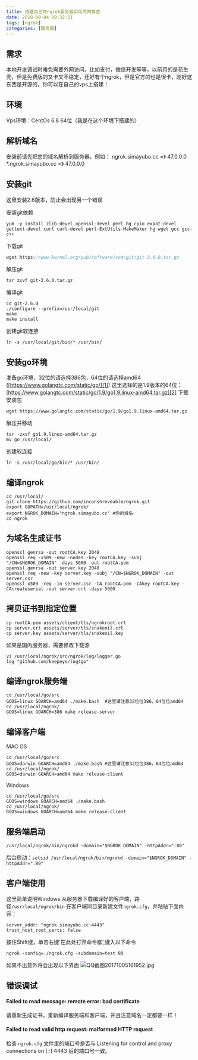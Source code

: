 ```yaml
---
title: 搭建自己的ngrok服务器实现内网穿透
date: 2018-09-04 09:32:11
tags: [ngrok]
categories: [服务器]
---
```


## 需求
本地开发调试时难免需要外网访问，比如支付，微信开发等等，以前用的是花生壳，但是免费版的又卡又不稳定，还好有个ngrok，但是官方的也是很卡，刚好这东西是开源的，你可以在自己的vps上搭建！
## 环境
Vps环境：CentOs 6.8 64位（我是在这个环境下搭建的）
## 解析域名
安装前请先把您的域名解析到服务器，例如：
ngrok.simayubo.cc =》 47.0.0.0
*.ngrok.simayubo.cc =》 47.0.0.0
## 安装git
这里安装2.6版本，防止会出现另一个错误


<!--more-->


安装git依赖
```base
yum -y install zlib-devel openssl-devel perl hg cpio expat-devel gettext-devel curl curl-devel perl-ExtUtils-MakeMaker hg wget gcc gcc-c++
```
下载git
```php
wget https://www.kernel.org/pub/software/scm/git/git-2.6.0.tar.gz
```
解压git
```base
tar zxvf git-2.6.0.tar.gz
```
编译git
```base
cd git-2.6.0
./configure --prefix=/usr/local/git
make
make install
```
创建git软连接
```base
ln -s /usr/local/git/bin/* /usr/bin/
```
## 安装go环境
准备go环境，32位的请选择386包，64位的请选择amd64 ([https://www.golangtc.com/static/go/][1])
这里选择的是1.9版本的64位：[https://www.golangtc.com/static/go/1.9/go1.9.linux-amd64.tar.gz][2]
下载安装包
```base
wget https://www.golangtc.com/static/go/1.9/go1.9.linux-amd64.tar.gz
```
解压并移动
```base
tar -zxvf go1.9.linux-amd64.tar.gz
mv go /usr/local/
```
创建软连接
```base
ln -s /usr/local/go/bin/* /usr/bin/
```
## 编译ngrok
```base
cd /usr/local/
git clone https://github.com/inconshreveable/ngrok.git
export GOPATH=/usr/local/ngrok/
export NGROK_DOMAIN="ngrok.simayubo.cc" #你的域名
cd ngrok
```
## 为域名生成证书
```base
openssl genrsa -out rootCA.key 2048
openssl req -x509 -new -nodes -key rootCA.key -subj "/CN=$NGROK_DOMAIN" -days 5000 -out rootCA.pem
openssl genrsa -out server.key 2048
openssl req -new -key server.key -subj "/CN=$NGROK_DOMAIN" -out server.csr
openssl x509 -req -in server.csr -CA rootCA.pem -CAkey rootCA.key -CAcreateserial -out server.crt -days 5000
```
## 拷贝证书到指定位置
```base
cp rootCA.pem assets/client/tls/ngrokroot.crt
cp server.crt assets/server/tls/snakeoil.crt
cp server.key assets/server/tls/snakeoil.key
```
如果是国内服务器，需要修改下载源
```base
vi /usr/local/ngrok/src/ngrok/log/logger.go
log "github.com/keepeye/log4go"
```

## 编译ngrok服务端
```base
cd /usr/local/go/src
GOOS=linux GOARCH=amd64 ./make.bash  #这里请注意32位位386，64位位amd64
cd /usr/local/ngrok/
GOOS=linux GOARCH=386 make release-server
```
## 编译客户端
MAC OS
```base
cd /usr/local/go/src
GOOS=darwin GOARCH=amd64 ./make.bash #这里请注意32位位386，64位位amd64
cd /usr/local/ngrok/
GOOS=darwin GOARCH=amd64 make release-client
```
Windows
```base
cd /usr/local/go/src
GOOS=windows GOARCH=amd64 ./make.bash
cd /usr/local/ngrok/
GOOS=windows GOARCH=amd64 make release-client
```
## 服务端启动
```base
/usr/local/ngrok/bin/ngrokd -domain="$NGROK_DOMAIN" -httpAddr=":80"
```
后台启动：`setsid /usr/local/ngrok/bin/ngrokd -domain="$NGROK_DOMAIN" -httpAddr=":80"`

## 客户端使用
这里简单说明Windows
从服务器下载编译好的客户端，路径`/usr/local/ngrok/bin`
在客户端同目录新建文件`ngrok.cfg`，并粘贴下面内容：
```base
server_addr: "ngrok.simayubo.cc:4443"
trust_host_root_certs: false
```
按住Shift键，单击右键'在此处打开命令框',键入以下命令
```base
ngrok -config=./ngrok.cfg -subdomain=test 80
```
如果不出意外将会出现以下界面
![QQ截图20171005161952.jpg][3]

## 错误调试
#### Failed to read message: remote error: bad certificate
请重新生成证书，重新编译服务端和客户端，并且注意域名一定都要一样！
#### Failed to read valid http request: malformed HTTP request
检查 `ngrok.cfg` 文件里的端口号是否与 Listening for control and proxy connections on [::]:4443 后的端口号一致。


  [1]: https://www.golangtc.com/static/go/
  [2]: https://www.golangtc.com/static/go/1.9/go1.9.linux-amd64.tar.gz
  [3]: https://img.somsan.cc/images/2018/09/05/P5B.jpg